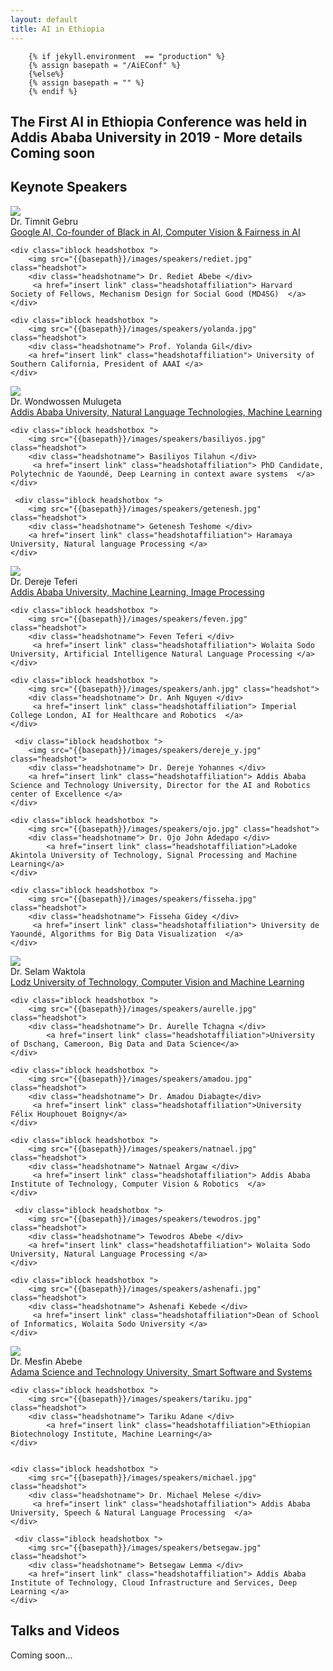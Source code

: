 ```yaml
---
layout: default
title: AI in Ethiopia
---
```

        {% if jekyll.environment  == "production" %}
        {% assign basepath = "/AiEConf" %}
        {%else%}
        {% assign basepath = "" %}
        {% endif %}
       
 <!-- ## AI in Ethiopia Conference Organizers--> 

## The First AI in Ethiopia Conference was held in Addis Ababa University in 2019 - More details Coming soon
## Keynote Speakers

<div>
    <div class="iblock headshotbox "> 
        <img src="{{basepath}}/images/speakers/timnit.jpg" class="headshot">
        <div class="headshotname"> Dr. Timnit Gebru </div>
            <a href="insert link" class="headshotaffiliation">Google AI, Co-founder of Black in AI, Computer Vision & Fairness in AI</a>
    </div>
    
    <div class="iblock headshotbox "> 
        <img src="{{basepath}}/images/speakers/rediet.jpg" class="headshot">
        <div class="headshotname"> Dr. Rediet Abebe </div>
         <a href="insert link" class="headshotaffiliation"> Harvard Society of Fellows, Mechanism Design for Social Good (MD4SG)  </a>
    </div>

    <div class="iblock headshotbox "> 
        <img src="{{basepath}}/images/speakers/yolanda.jpg" class="headshot">
        <div class="headshotname"> Prof. Yolanda Gil</div>
        <a href="insert link" class="headshotaffiliation"> University of Southern California, President of AAAI </a> 
    </div> 



</div>
    
<div>
    <div class="iblock headshotbox "> 
        <img src="{{basepath}}/images/speakers/wondwossen.jpg" class="headshot">
        <div class="headshotname"> Dr. Wondwossen Mulugeta </div>
            <a href="insert link" class="headshotaffiliation"> Addis Ababa University, Natural Language Technologies, Machine Learning </a>
    </div>

    <div class="iblock headshotbox "> 
        <img src="{{basepath}}/images/speakers/basiliyos.jpg" class="headshot">
        <div class="headshotname"> Basiliyos Tilahun </div>
         <a href="insert link" class="headshotaffiliation"> PhD Candidate, Polytechnic de Yaoundé, Deep Learning in context aware systems  </a>
    </div>

     <div class="iblock headshotbox "> 
        <img src="{{basepath}}/images/speakers/getenesh.jpg" class="headshot">
        <div class="headshotname"> Getenesh Teshome </div>
        <a href="insert link" class="headshotaffiliation"> Haramaya University, Natural language Processing </a> 
    </div> 


</div>

    
<div>
    <div class="iblock headshotbox "> 
        <img src="{{basepath}}/images/speakers/dereje_t.jpg" class="headshot">
        <div class="headshotname"> Dr. Dereje Teferi </div>
            <a href="insert link" class="headshotaffiliation">Addis Ababa University, Machine Learning, Image Processing</a>
    </div>
    
    <div class="iblock headshotbox "> 
        <img src="{{basepath}}/images/speakers/feven.jpg" class="headshot">
        <div class="headshotname"> Feven Teferi </div>
         <a href="insert link" class="headshotaffiliation"> Wolaita Sodo University, Artificial Intelligence Natural Language Processing </a>
    </div>

    <div class="iblock headshotbox "> 
        <img src="{{basepath}}/images/speakers/anh.jpg" class="headshot">
        <div class="headshotname"> Dr. Anh Nguyen </div>
         <a href="insert link" class="headshotaffiliation"> Imperial College London, AI for Healthcare and Robotics  </a>
    </div>

  
</div>


<div>

     <div class="iblock headshotbox "> 
        <img src="{{basepath}}/images/speakers/dereje_y.jpg" class="headshot">
        <div class="headshotname"> Dr. Dereje Yohannes </div>
        <a href="insert link" class="headshotaffiliation"> Addis Ababa Science and Technology University, Director for the AI and Robotics center of Excellence </a> 
    </div> 

    <div class="iblock headshotbox "> 
        <img src="{{basepath}}/images/speakers/ojo.jpg" class="headshot">
        <div class="headshotname"> Dr. Ojo John Adedapo </div>
            <a href="insert link" class="headshotaffiliation">Ladoke Akintola University of Technology, Signal Processing and Machine Learning</a>
    </div>

    <div class="iblock headshotbox "> 
        <img src="{{basepath}}/images/speakers/fisseha.jpg" class="headshot">
        <div class="headshotname"> Fisseha Gidey </div>
         <a href="insert link" class="headshotaffiliation"> University de Yaoundé, Algorithms for Big Data Visualization  </a>
    </div>


</div>


<div>

<div class="iblock headshotbox "> 
        <img src="{{basepath}}/images/speakers/selam.jpg" class="headshot">
        <div class="headshotname"> Dr. Selam Waktola </div>
        <a href="insert link" class="headshotaffiliation"> Lodz University of Technology, Computer Vision and Machine Learning </a> 
    </div> 

    <div class="iblock headshotbox "> 
        <img src="{{basepath}}/images/speakers/aurelle.jpg" class="headshot">
        <div class="headshotname"> Dr. Aurelle Tchagna </div>
            <a href="insert link" class="headshotaffiliation">University of Dschang, Cameroon, Big Data and Data Science</a>
    </div>
    
    <div class="iblock headshotbox "> 
        <img src="{{basepath}}/images/speakers/amadou.jpg" class="headshot">
        <div class="headshotname"> Dr. Amadou Diabagte</div>
         <a href="insert link" class="headshotaffiliation">University Félix Houphouet Boigny</a>
    </div>

</div>



<div>

    <div class="iblock headshotbox "> 
        <img src="{{basepath}}/images/speakers/natnael.jpg" class="headshot">
        <div class="headshotname"> Natnael Argaw </div>
         <a href="insert link" class="headshotaffiliation"> Addis Ababa Institute of Technology, Computer Vision & Robotics  </a>
    </div>

     <div class="iblock headshotbox "> 
        <img src="{{basepath}}/images/speakers/tewodros.jpg" class="headshot">
        <div class="headshotname"> Tewodros Abebe </div>
        <a href="insert link" class="headshotaffiliation"> Wolaita Sodo University, Natural Language Processing </a> 
    </div> 

    <div class="iblock headshotbox "> 
        <img src="{{basepath}}/images/speakers/ashenafi.jpg" class="headshot">
        <div class="headshotname"> Ashenafi Kebede </div>
         <a href="insert link" class="headshotaffiliation">Dean of School of Informatics, Wolaita Sodo University </a>
    </div>

<div>

<div>
    <div class="iblock headshotbox "> 
        <img src="{{basepath}}/images/speakers/mesfin.jpg" class="headshot">
        <div class="headshotname"> Dr. Mesfin Abebe </div>
         <a href="insert link" class="headshotaffiliation">Adama Science and Technology University, Smart Software and Systems</a>
    </div>

    <div class="iblock headshotbox "> 
        <img src="{{basepath}}/images/speakers/tariku.jpg" class="headshot">
        <div class="headshotname"> Tariku Adane </div>
            <a href="insert link" class="headshotaffiliation">Ethiopian Biotechnology Institute, Machine Learning</a>
    </div>


    <div class="iblock headshotbox "> 
        <img src="{{basepath}}/images/speakers/michael.jpg" class="headshot">
        <div class="headshotname"> Dr. Michael Melese </div>
         <a href="insert link" class="headshotaffiliation"> Addis Ababa University, Speech & Natural Language Processing  </a>
    </div>

     <div class="iblock headshotbox "> 
        <img src="{{basepath}}/images/speakers/betsegaw.jpg" class="headshot">
        <div class="headshotname"> Betsegaw Lemma </div>
        <a href="insert link" class="headshotaffiliation"> Addis Ababa Institute of Technology, Cloud Infrastructure and Services, Deep Learning </a> 
    </div> 

</div>



## Talks and Videos

Coming soon...

